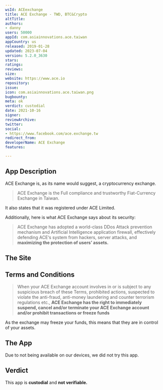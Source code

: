 ```yaml
---
wsId: ACEexchange
title: ACE Exchange - TWD, BTC&Crypto
altTitle: 
authors:
- danny
users: 50000
appId: com.asiainnovations.ace.taiwan
appCountry: us
released: 2019-01-28
updated: 2023-07-04
version: 5.2.0_3630
stars: 
ratings: 
reviews: 
size: 
website: https://www.ace.io
repository: 
issue: 
icon: com.asiainnovations.ace.taiwan.png
bugbounty: 
meta: ok
verdict: custodial
date: 2021-10-16
signer: 
reviewArchive: 
twitter: 
social:
- https://www.facebook.com/ace.exchange.tw
redirect_from: 
developerName: ACE Exchange
features: 

---
```


## App Description
ACE Exchange is, as its name would suggest, a cryptocurrency exchange.

> ACE Exchange is the Full compliance and trustworthy Fiat-Currency Exchange in Taiwan. 

It also states that it was registered under ACE Limited. 

Additionally, here is what ACE Exchange says about its security:

> ACE Exchange has adopted a world-class DDos Attack prevention mechanism and Artificial Intelligence application firewall, effectively defending ACE‘s system from hackers, server attacks, and **maximizing the protection of users’ assets.**

## The Site

## Terms and Conditions

> When your ACE Exchange account involves in or is subject to any suspicious breach of these Terms, prohibited actions, suspected to violate the anti-fraud, anti-money laundering and counter terrorism regulations etc., **ACE Exchange has the right to immediately suspend, cancel and/or terminate your ACE Exchange account and/or prohibit transactions or freeze funds**

As the exchange may freeze your funds, this means that they are in control of your assets.

## The App
Due to not being available on our devices, we did not try this app.

## Verdict
This app is **custodial** and **not verifiable.**
